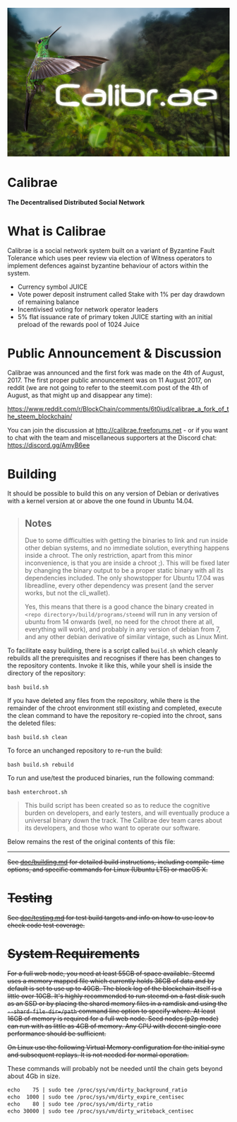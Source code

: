 
![Calibrae Hummingbird Logo](https://raw.githubusercontent.com/calibrae-project/assets/master/calibrae-header.png)

 # Calibrae 
 #### The Decentralised Distributed Social Network

# What is Calibrae

Calibrae is a social network system built on a variant of Byzantine Fault Tolerance which uses peer review via election of Witness operators to implement defences against byzantine behaviour of actors within the system.

  - Currency symbol JUICE
  - Vote power deposit instrument called Stake with 1% per day drawdown of remaining balance
  - Incentivised voting for network operator leaders
  - 5% flat issuance rate of primary token JUICE starting with an initial preload of the rewards pool of 1024 Juice

# Public Announcement & Discussion

Calibrae was announced and the first fork was made on the 4th of August, 2017. The first proper public announcement was on 11 August 2017, on reddit (we are not going to refer to the steemit.com post of the 4th of August, as that might up and disappear any time):

https://www.reddit.com/r/BlockChain/comments/6t0iud/calibrae_a_fork_of_the_steem_blockchain/

You can join the discussion at http://calibrae.freeforums.net - or if you want to chat with the team and miscellaneous supporters at the Discord chat: https://discord.gg/AmyB6ee

# Building
It should be possible to build this on any version of Debian or derivatives with a kernel version at or above the one found in Ubuntu 14.04.

> ## Notes
> Due to some difficulties with getting the binaries to link and run inside other debian systems, and no immediate solution, everything happens inside a chroot. The only restriction, apart from this minor inconvenience, is that you are inside a chroot ;). This will be fixed later by changing the binary output to be a proper static binary with all its dependencies included. The only showstopper for Ubuntu 17.04 was libreadline, every other dependency was present (and the server works, but not the cli_wallet). 
> 
> Yes, this means that there is a good chance the binary created in `<repo directory>/build/programs/steemd` will run in any version of ubuntu from 14 onwards (well, no need for the chroot there at all, everything will work), and probably in any version of debian from 7, and any other debian derivative of similar vintage, such as Linux Mint.

To facilitate easy building, there is a script called `build.sh` which cleanly rebuilds all the prerequisites and recognises if there has been changes to the repository contents. Invoke it like this, while your shell is inside the directory of the repository:

`bash build.sh`

If you have deleted any files from the repository, while there is the remainder of the chroot environment still existing and completed, execute the clean command to have the repository re-copied into the chroot, sans the deleted files:

`bash build.sh clean`

To force an unchanged repository to re-run the build:

`bash build.sh rebuild`

To run and use/test the produced binaries, run the following command:

`bash enterchroot.sh`

> This build script has been created so as to reduce the cognitive burden on developers, and early testers, and will eventually produce a universal binary down the track. The Calibrae dev team cares about its developers, and those who want to operate our software.

Below remains the rest of the original contents of this file:

---

~~See [doc/building.md](doc/building.md) for detailed build instructions, including compile-time options, and specific commands for Linux (Ubuntu LTS) or macOS X.~~

# ~~Testing~~

~~See [doc/testing.md](doc/testing.md) for test build targets and info on how to use lcov to check code test coverage.~~

# ~~System Requirements~~

~~For a full web node, you need at least 55GB of space available. Steemd uses a memory mapped file which currently holds 36GB of data and by default is set to use up to 40GB. The block log of the blockchain itself is a little over 10GB. It's highly recommended to run steemd on a fast disk such as an SSD or by placing the shared memory files in a ramdisk and using the `--shard-file-dir=/path` command line option to specify where. At least 16GB of memory is required for a full web node. Seed nodes (p2p mode) can run with as little as 4GB of memory. Any CPU with decent single core performance should be sufficient.~~

~~On Linux use the following Virtual Memory configuration for the initial sync and subsequent replays. It is not needed for normal operation.~~

These commands will probably not be needed until the chain gets beyond about 4Gb in size.

```
echo    75 | sudo tee /proc/sys/vm/dirty_background_ratio
echo  1000 | sudo tee /proc/sys/vm/dirty_expire_centisec
echo    80 | sudo tee /proc/sys/vm/dirty_ratio
echo 30000 | sudo tee /proc/sys/vm/dirty_writeback_centisec
```
